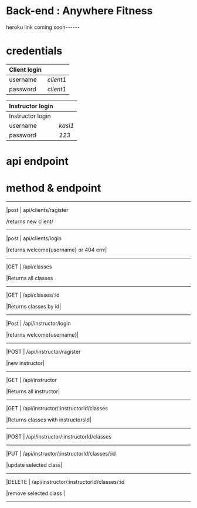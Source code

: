 

# Back-end : Anywhere Fitness
heroku link coming soon------

# credentials 
   

   |  Client login| |
|:-------|:--------------|
|username|_client1_|
|password|_client1_|




| Instructor login| |
|:-------|:--------------|
| Instructor login |
  |username|_kasi1_|
  |password|_123_|
    
# api endpoint

# method & endpoint
____________________________________________________
|post | api/clients/ragister 

/returns new client/
____________________________________________________
|post | api/clients/login

 |returns welcome{username} or 404 errr|
____________________________________________________
|GET | /api/classes  

|Returns all  classes
____________________________________________________

|GET | /api/classes/:id 

|Returns classes by id|

____________________________________________________

|Post | /api/instructor/login

|returns welcome{username}|

____________________________________________________

|POST | /api/instructor/ragister

|new instructor|

____________________________________________________


|GET | /api/instructor 

|Returns all instructor|

____________________________________________________

|GET |  /api/instructor/:instructorId/classes 

|Returns classes with instructorsId|

____________________________________________________

|POST |  /api/instructor/:instructorId/classes 

____________________________________________________

|PUT |  /api/instructor/:instructorId/classes/:id 

|update selected class|
____________________________________________________

|DELETE |  /api/instructor/:instructorId/classes/:id 

|remove selected class |
____________________________________________________





